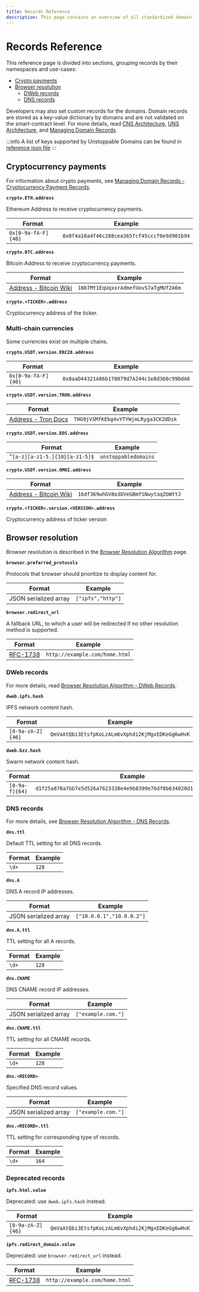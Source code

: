 ```yaml
---
title: Records Reference
description: This page contains an overview of all standardized domain records. It covers crypto payments and browser resolution for DWeb and DNS.
---
```


# Records Reference

This reference page is divided into sections, grouping records by their namespaces and use-cases:

* [Crypto payments](#cryptocurrency-payments)
* [Browser resolution](#browser-resolution)
  * [DWeb records](#dweb-records)
  * [DNS records](#dns-records)

Developers may also set custom records for the domains. Domain records are stored as a key-value dictionary by domains and are not validated on the smart-contract level. For more details, read [CNS Architecture](cns-architecture-overview.md), [UNS Architecture](uns-architecture-overview.md), and [Managing Domain Records](../../manage-domains/managing-domain-records.md).

:::info
A list of keys supported by Unstoppable Domains can be found in [reference json file](https://github.com/unstoppabledomains/dot-crypto/blob/master/src/supported-keys/supported-keys.json)
:::

## Cryptocurrency payments

For information about crypto payments, see [Managing Domain Records - Cryptocurrency Payment Records](../../manage-domains/managing-domain-records.md#crypto-payment-records).

**`crypto.ETH.address`**

Ethereum Address to receive cryptocurrency payments.

| Format              | Example                                      |
| ------------------- | -------------------------------------------- |
| `0x[0-9a-fA-F]{40}` | `0x0f4a10a4f46c288cea365fcf45cccf0e9d901b94` |

**`crypto.BTC.address`**

Bitcoin Address to receive cryptocurrency payments.

| Format                                                                                                                                       | Example                              |
| -------------------------------------------------------------------------------------------------------------------------------------------- | ------------------------------------ |
| [Address - Bitcoin Wiki](https://en.bitcoin.it/wiki/Address#:\~:text=A%20Bitcoin%20address%2C%20or%20simply,by%20any%20user%20of%20Bitcoin.) | `1Nb7Mt1EqUqxxrAdmefUovS7aTgMUf2A6m` |

**`crypto.<TICKER>.address`**

Cryptocurrency address of the ticker.

### Multi-chain currencies

Some currencies exist on multiple chains.

**`crypto.USDT.version.ERC20.address`**

| Format              | Example                                      |
| ------------------- | -------------------------------------------- |
| `0x[0-9a-fA-F]{40}` | `0x8aaD44321A86b170879d7A244c1e8d360c99DdA8` |

**`crypto.USDT.version.TRON.address`**

| Format                                                                             | Example                              |
| ---------------------------------------------------------------------------------- | ------------------------------------ |
| [Address - Tron Docs](https://developers.tron.network/docs/account#address-format) | `THG9jVSMfKEbg4vYTYWjmLRyga3CKZdDsk` |

**`crypto.USDT.version.EOS.address`**

| Format                         | Example              |
| ------------------------------ | -------------------- |
| `^[a-z][a-z1-5.]{10}[a-z1-5]$` | `unstoppabledomains` |

**`crypto.USDT.version.OMNI.address`**

| Format                                                                                                                                       | Example                              |
| -------------------------------------------------------------------------------------------------------------------------------------------- | ------------------------------------ |
| [Address - Bitcoin Wiki](https://en.bitcoin.it/wiki/Address#:\~:text=A%20Bitcoin%20address%2C%20or%20simply,by%20any%20user%20of%20Bitcoin.) | `16df369whGV8o3DVeGBmfSNwytaqZGWtYJ` |

**`crypto.<TICKER>.version.<VERSION>.address`**

Cryptocurrency address of ticker version

## Browser resolution

Browser resolution is described in the [Browser Resolution Algorithm](../../developer-toolkit/resolve-domains-browser/browser-resolution-algorithm.md) page.

**`browser.preferred_protocols`**

Protocols that browser should prioritize to display content for.

| Format                | Example           |
| --------------------- | ----------------- |
| JSON serialized array | `["ipfs","http"]` |

**`browser.redirect_url`**

A fallback URL, to which a user will be redirected if no other resolution method is supported.

| Format                                          | Example                        |
| ----------------------------------------------- | ------------------------------ |
| [RFC-1738](https://tools.ietf.org/html/rfc1738) | `http://example.com/home.html` |

### DWeb records

For more details, read [Browser Resolution Algorithm - DWeb Records](../../developer-toolkit/resolve-domains-browser/browser-resolution-algorithm.md#distributed-web-records).

**`dweb.ipfs.hash`**

IPFS network content hash.

| Format            | Example                                          |
| ----------------- | ------------------------------------------------ |
| `[0-9a-zA-Z]{46}` | `QmVaAtQbi3EtsfpKoLzALm6vXphdi2KjMgxEDKeGg6wHvK` |

**`dweb.bzz.hash`**

Swarm network content hash.

| Format         | Example                                                            |
| -------------- | ------------------------------------------------------------------ |
| `[0-9a-f]{64}` | `d1f25a870a7bb7e5d526a7623338e4e9b8399e76df8b634020d11d969594f24a` |

### DNS records

For more details, see [Browser Resolution Algorithm - DNS Records](../../developer-toolkit/resolve-domains-browser/browser-resolution-algorithm.md#dns-records).

**`dns.ttl`**

Default TTL setting for all DNS records.

| Format | Example |
| ------ | ------- |
| `\d+`  | `128`   |

**`dns.A`**

DNS A record IP addresses.

| Format                | Example                   |
| --------------------- | ------------------------- |
| JSON serialized array | `["10.0.0.1","10.0.0.2"]` |

**`dns.A.ttl`**

TTL setting for all A records.

| Format | Example |
| ------ | ------- |
| `\d+`  | `128`   |

**`dns.CNAME`**

DNS CNAME record IP addresses.

| Format                | Example            |
| --------------------- | ------------------ |
| JSON serialized array | `["example.com."]` |

**`dns.CNAME.ttl`**

TTL setting for all CNAME records.

| Format | Example |
| ------ | ------- |
| `\d+`  | `128`   |

**`dns.<RECORD>`**

Specified DNS record values.

| Format                | Example            |
| --------------------- | ------------------ |
| JSON serialized array | `["example.com."]` |

**`dns.<RECORD>.ttl`**

TTL setting for corresponding type of records.

| Format | Example |
| ------ | ------- |
| `\d+`  | `164`   |

### Deprecated records

**`ipfs.html.value`**

Deprecated: use `dweb.ipfs.hash` instead.

| Format            | Example                                          |
| ----------------- | ------------------------------------------------ |
| `[0-9a-zA-Z]{46}` | `QmVaAtQbi3EtsfpKoLzALm6vXphdi2KjMgxEDKeGg6wHvK` |

**`ipfs.redirect_domain.value`**

Deprecated: use `browser.redirect_url` instead.

| Format                                          | Example                        |
| ----------------------------------------------- | ------------------------------ |
| [RFC-1738](https://tools.ietf.org/html/rfc1738) | `http://example.com/home.html` |
